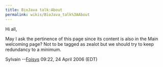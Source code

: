```yaml
---
title: BioJava talk:About
permalink: wikis/BioJava_talk%3AAbout
---
```


Hi all,

May I ask the pertinence of this page since its content is also in the
Main welcoming page? Not to be tagged as zealot but we should try to
keep redundancy to a minimum.

Sylvain --[Foisys](User:Foisys "wikilink") 09:22, 24 April 2006 (EDT)
